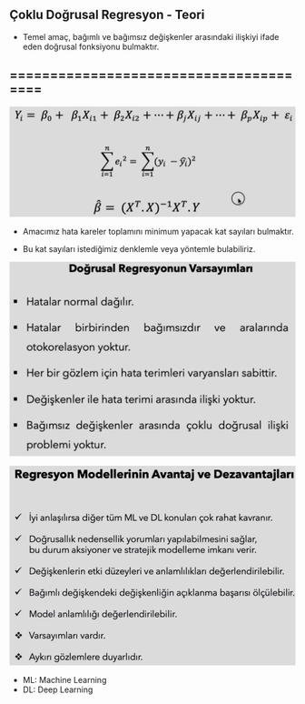 ## **Çoklu Doğrusal Regresyon - Teori**

+ Temel amaç, bağımlı ve bağımsız değişkenler arasındaki ilişkiyi ifade eden doğrusal fonksiyonu bulmaktır.

 ## =======================================

![Alt text](<photos/7 - coklu dogrusal regresyon.png>)

+ Amacımız hata kareler toplamını minimum yapacak kat sayıları bulmaktır.

+ Bu kat sayıları istediğimiz denklemle veya yöntemle bulabiliriz.

![Alt text](<photos/8 - coklu dogrusal regresyon.png>)

![Alt text](<photos/9 - coklu dogrusal regresyon.png>)

+ ML: Machine Learning
+ DL: Deep Learning